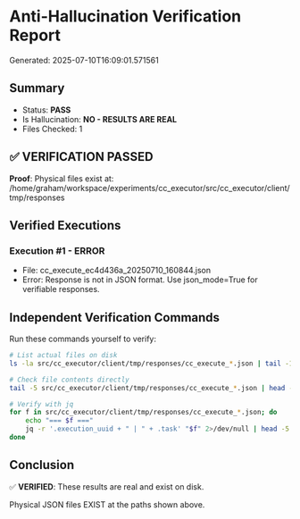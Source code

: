 # Anti-Hallucination Verification Report
Generated: 2025-07-10T16:09:01.571561

## Summary
- Status: **PASS**
- Is Hallucination: **NO - RESULTS ARE REAL**
- Files Checked: 1

## ✅ VERIFICATION PASSED

**Proof**: Physical files exist at: /home/graham/workspace/experiments/cc_executor/src/cc_executor/client/tmp/responses

## Verified Executions

### Execution #1 - ERROR
- File: cc_execute_ec4d436a_20250710_160844.json
- Error: Response is not in JSON format. Use json_mode=True for verifiable responses.

## Independent Verification Commands

Run these commands yourself to verify:

```bash
# List actual files on disk
ls -la src/cc_executor/client/tmp/responses/cc_execute_*.json | tail -10

# Check file contents directly
tail -5 src/cc_executor/client/tmp/responses/cc_execute_*.json | head -50

# Verify with jq
for f in src/cc_executor/client/tmp/responses/cc_execute_*.json; do
    echo "=== $f ==="
    jq -r '.execution_uuid + " | " + .task' "$f" 2>/dev/null | head -5
done
```

## Conclusion

✅ **VERIFIED**: These results are real and exist on disk.

Physical JSON files EXIST at the paths shown above.
